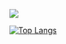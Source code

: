 <img align="center" src="https://github-readme-stats.vercel.app/api/?username=parkero2&show_icons=true&theme=tokyonight">

[![Top Langs](https://github-readme-stats.vercel.app/api/top-langs/?username=parkero2)](https://github.com/parkero2/)
